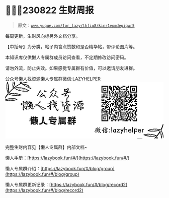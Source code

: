 # 🧑‍🔬🧇230822 生财周报

> 原文：[`www.yuque.com/for_lazy/thfiu8/kinr1eomdegigwr5`](https://www.yuque.com/for_lazy/thfiu8/kinr1eomdegigwr5)



每周更新，生财风向标另外文档分享。 

【中括号】为分类，帖子内含点赞数和是否精华帖，带评论图片等。 

本知识库仅供懒人专属群成员访问查看，不定期修改访问密码。 

请勿外流，防止失效。如果感觉专属群有价值，可以邀请朋友进群。 

公众号懒人找资源懒人专属群微信:LAZYHELPER![专属群.jpg](img/8138010c5ccc14fb590e040a992d358e.png)  

完整生财内容见【懒人专属群】内部文档~ 

懒人手册：[https://lazybook.fun/#/](https://lazybook.fun/#/) 

懒人专属群介绍：[https://lazybook.fun/#/blog/group](https://lazybook.fun/#/blog/group) 

懒人专属群更新记录：[https://lazybook.fun/#/blog/record2](https://lazybook.fun/#/blog/record2)